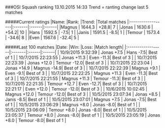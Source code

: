 ###OSI Squash ranking 13.10.2015 14:33
Trend = ranting change last 5 matches

#####Current ratings
|Name:              |Rank:   |Trend: |Total matches
|:------------------|:-------|:------|:------|
|Magnus             | 1644.3 | +28.8| 7 |
|Jonas              | 1630.6 | +54.2| 10 |
|Hans               | 1592.5 | -7.5| 1 |
|Janis              | 1591.5 | -8.5| 1 |
|Temour             | 1573.4 | -34.6| 8 |
|Even               | 1567.6 | -32.4| 5 |

#####Last 100 matches
|Date:              |Win:   |Loss: |Match length| 
|:------------------|:-------|:------|:------|
| 10/9/2015 9:32:39 | Jonas +7.5 | Hans -7.5| Best of 1 |
| 10/7/2015 22:23:55 | Jonas +11.3 | Even -11.3| Best of 3 |
| 10/7/2015 22:23:39 | Jonas +12.0 | Temour -12.0| Best of 3 |
| 10/7/2015 22:23:04 | Jonas +14.9 | Magnus -14.9| Best of 3 |
| 10/7/2015 22:22:39 | Magnus +9.1 | Even -9.1| Best of 3 |
| 10/7/2015 22:22:25 | Magnus +11.3 | Even -11.3| Best of 3 |
| 10/7/2015 22:21:55 | Magnus +11.3 | Temour -11.3| Best of 3 |
| 10/7/2015 22:21:35 | Temour +12.7 | Even -12.7| Best of 3 |
| 10/7/2015 22:21:17 | Even +12.0 | Temour -12.0| Best of 3 |
| 10/6/2015 10:02:45 | Magnus +12.0 | Temour -12.0| Best of 3 |
| 10/5/2015 23:07:34 | Jonas +8.5 | Janis -8.5| Best of 1 |
| 10/5/2015 23:07:01 | Magnus +7.5 | Jonas -7.5| Best of 1 |
| 10/5/2015 23:06:29 | Magnus +8.0 | Jonas -8.0| Best of 1 |
| 10/5/2015 23:06:09 | Temour +8.0 | Jonas -8.0| Best of 1 |
| 10/5/2015 23:05:37 | Temour +8.0 | Jonas -8.0| Best of 1 |
| 10/5/2015 23:05:19 | Jonas +8.0 | Temour -8.0| Best of 1 |
